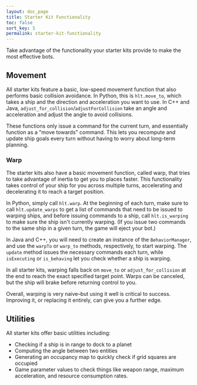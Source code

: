 ```yaml
---
layout: doc_page
title: Starter Kit Functionality
toc: false
sort_key: 5
permalink: starter-kit-functionality
---
```


Take advantage of the functionality your starter kits provide to make the most effective bots.

## Movement

All starter kits feature a basic, low-speed movement function that also performs basic collision avoidance. In Python, this is `hlt.move_to`, which takes a ship and the direction and acceleration you want to use. In C++ and Java, `adjust_for_collision`/`adjustForCollision` take an angle and acceleration and adjust the angle to avoid collisions.

These functions only issue a command for the current turn, and essentially function as a "move towards" command. This lets you recompute and update ship goals every turn without having to worry about long-term planning.

### Warp

The starter kits also have a basic movement function, called warp, that tries to take advantage of inertia to get you to places faster. This functionality takes control of your ship for you across multiple turns, accelerating and decelerating it to reach a target position.

In Python, simply call `hlt.warp`. At the beginning of each turn, make sure to call `hlt.update_warps` to get a list of commands that need to be issued to warping ships, and before issuing commands to a ship, call `hlt.is_warping` to make sure the ship isn't currently warping. (If you issue two commands to the same ship in a given turn, the game will eject your bot.)

In Java and C++, you will need to create an instance of the `BehaviorManager`, and use the `warpTo` or `warp_to` methods, respectively, to start warping. The `update` method issues the necessary commands each turn, while `isExecuting` or `is_behaving` let you check whether a ship is warping.

In all starter kits, warping falls back on `move_to` or `adjust_for_collision` at the end to reach the exact specified target point. Warps can be canceled, but the ship will brake before returning control to you.

Overall, warping is very naive–but using it well is critical to success. Improving it, or replacing it entirely, can give you a further edge.

## Utilities

All starter kits offer basic utilities including:

- Checking if a ship is in range to dock to a planet
- Computing the angle between two entities
- Generating an occupancy map to quickly check if grid squares are occupied
- Game parameter values to check things like weapon range, maximum acceleration, and resource consumption rates.